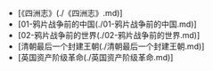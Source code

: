 - [《四洲志》(./《四洲志》.md)]
- [01-鸦片战争前的中国(./01-鸦片战争前的中国.md)]
- [02-鸦片战争前的世界(./02-鸦片战争前的世界.md)]
- [清朝最后一个封建王朝(./清朝最后一个封建王朝.md)]
- [英国资产阶级革命(./英国资产阶级革命.md)]
